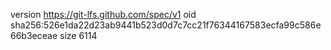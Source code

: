 version https://git-lfs.github.com/spec/v1
oid sha256:526e1da22d23ab9441b523d0d7c7cc21f76344167583ecfa99c586e66b3eceae
size 6114
